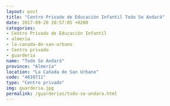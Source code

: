 ```yaml
---
layout: post
title: "Centro Privado de Educación Infantil Todo Se Andará"
date: 2017-09-20 20:57:05 +0200
categories:
- Centro Privado de Educación Infantil
- almeria
- la-canada-de-san-urbano
- Centro privado
- guarderia
name: "Todo Se Andará"
province: "Almería"
location: "La Cañada de San Urbano"
code: "4010711"
type: "Centro privado"
img: guarderia.jpg
permalink: /guarderias/todo-se-andara.html
---
```

